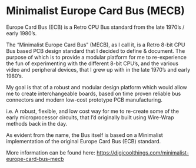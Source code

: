 # Minimalist Europe Card Bus (MECB)

Europe Card Bus (ECB) is a Retro CPU Bus standard from the late 1970’s / early 1980’s.

The “Minimalist Europe Card Bus” (MECB), as I call it, is a Retro 8-bit CPU Bus based PCB design standard that I decided to define & document. The purpose of which is to provide a modular platform for me to re-experience the fun of experimenting with the different 8-bit CPU’s, and the various video and peripheral devices, that I grew up with in the late 1970’s and early 1980’s.

My goal is that of a robust and modular design platform which would allow me to create interchangeable boards, based on time proven reliable bus connectors and modern low-cost prototype PCB manufacturing.

i.e. A robust, flexible, and low cost way for me to re-create some of the early microprocessor circuits, that I’d originally built using Wire-Wrap methods back in the day.

As evident from the name, the Bus itself is based on a Minimalist implementation of the original Europe Card Bus (ECB) standard.

More information can be found here: https://digicoolthings.com/minimalist-europe-card-bus-mecb
